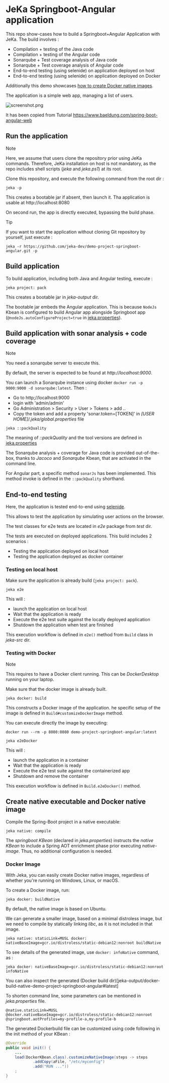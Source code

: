 # JeKa Springboot-Angular application

This repo show-cases how to build a Springboot+Angular Application with JeKa. The build involves :

- Compilation + testing of the Java code
- Compilation + testing of the Angular code
- Sonarqube + Test coverage analysis of Java code
- Sonarqube + Test coverage analysis of Angular code
- End-to-end testing (using selenide) on application deployed on host
- End-to-end testing (using selenide) on application deployed on Docker

Additionally this demo showcases [how to create Docker native images](#Docker-Image).

The application is a simple web app, managing a list of users.

![screenshot.png](./screenshot.png)

It has been copied from Tutorial https://www.baeldung.com/spring-boot-angular-web

## Run the application

> [!NOTE]
> Here, we assume that users clone the repository prior using JeKa commands.
> Therefore, JeKa installation on host is not mandatory, as the repo includes shell scripts (*jeka* and *jeka.ps1*) at its root.

Clone this repository, and execute the following command from the root dir :

```shell
jeka -p
```
This creates a bootable jar if absent, then launch it.
Tha application is usable at http://localhost:8080

On second run, the app is directly executed, bypassing the build phase.

> [!TIP]
> If you want to start the application without cloning Git repository by yourself, just execute :
> 
> `jeka -r https://github.com/jeka-dev/demo-project-springboot-angular.git -p`


## Build application

To build application, including both Java and Angular testing, execute :
```shell
jeka project: pack
```
This creates a bootable jar in *jeka-output* dir. 

The bootable jar embeds the Angular application.
This is because `NodeJs` Kbean is configured to build Angular app alongside Springboot app 
(`@nodeJs.autoConfigureProject=true` in  [jeka.properties](jeka.properties)).

## Build application with sonar analysis + code coverage

> [!NOTE]
> You need a sonarqube server to execute this.
> 
> By default, the server is expected to be found at *http://localhost:9000*.
> 
> You can launch a Sonarqube instance using docker `docker run -p 9000:9000 -d sonarqube:latest`. Then :
>    - Go to http;//localhost:9000
>    - login with 'admin/admin'
>    - Go Administration > Security > User > Tokens > add ..
>    - Copy the token and add a property 'sonar.token=[TOKEN]' in *[USER HOME]/.jeka/global.properties* file


```shell
jeka ::packQuality
```
The meaning of *::packQuality* and the tool versions are defined in [jeka.properties](jeka.properties)

The Sonarqube analysis + coverage for Java code is provided out-of-the-box, thanks to *Jacoco* and *Sonarqube* Kbean, 
that are activated in the command line.

For Angular part, a specific method `sonarJs` has been implemented. 
This method invoke is defined in the `::packQuality` shorthand.

## End-to-end testing

Here, the application is tested end-to-end using [selenide](https://https://selenide.org/).

This allows to test the application by simulating user actions on the browser.

The test classes for e2e tests are located in *e2e* package from *test* dir.

The tests are executed on deployed applications. This build includes 2 scenarios :

- Testing the application deployed on local host
- Testing the application deployed as docker container

### Testing on local host

Make sure the application is already build (`jeka project: pack`).

```shell
jeka e2e
```
This will :
- launch the application on local host
- Wait that the application is ready
- Execute the e2e test suite against the locally deployed application
- Shutdown the application when test are finished

This execution workflow is defined in `e2e()` method from `Build` class in *jeka-src* dir.

### Testing with Docker

> [!NOTE]
> This requires to have a Docker client running. This can be *DockerDesktop* running on your laptop.

Make sure that the docker image is already built.
```shell
jeka docker: build
```
This constructs a Docker image of the application. 
he specific setup of the image is defined in `Build#customizeDockerImage` method.

You can execute directly the image by executing:
```shell
docker run --rm -p 8080:8080 demo-project-springboot-angular:latest
```

```shell
jeka e2eDocker
```
This will :
- launch the application in a container
- Wait that the application is ready
- Execute the e2e test suite against the containerized app
- Shutdown and remove the container

This execution workflow is defined in `Build.e2eDocker()` method.

## Create native executable and Docker native image

Compile the Spring-Boot project in a native executable:
```shell
jeka native: compile
```
The *springboot KBean* (declared in *jeka.properties*) instructs the *native KBean* to include a Spring AOT enrichment phase prior executing *native-image*.
Thus, no additional configuration is needed.

### Docker Image

With Jeka, you can easily create Docker native images, regardless of whether you're running on Windows, Linux, or macOS.

To create a Docker image, run: 
```shell
jeka docker: buildNative
```

By default, the native image is based on Ubuntu. 

We can generate a smaller image, based on a minimal distroless image, but we need to
compile by statically linking *libc*, as it is not included in that image.

```shell
jeka native: staticLink=MUSL docker: nativeBaseImage=gcr.io/distroless/static-debian12:nonroot buildNative
```

To see details of the generated image, use `docker: infoNative` command, as :
```shell
jeka docker: nativeBaseImage=gcr.io/distroless/static-debian12:nonroot infoNative
```

You can also inspect the generated (Docker build dir)[jeka-output/docker-build-native-demo-project-springboot-angular#latest]

To shorten command line, some parameters can be mentioned in *jeka.properties* file.
```properties
@native.staticLink=MUSL
@docker.nativeBaseImage=gcr.io/distroless/static-debian12:nonroot
@springboot.aotProfiles=my-profile-a,my-profile-b
```

The generated Dockerbuild file can be customized using code following in the init method of your KBean :

```java
@Override
public void init() {
    ...
    load(DockerKBean.class).customizeNativeImage(steps -> steps
            .addCopy(aFile, "/etc/myconfig")
            .add("RUN ..."))
    ;
}
```


